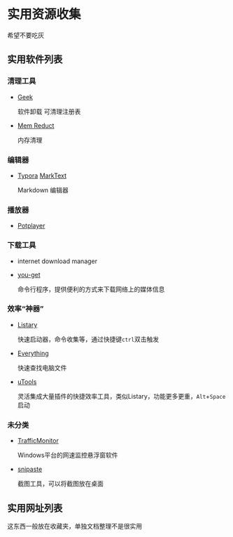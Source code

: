 # 实用资源收集

希望不要吃灰



## 实用软件列表

### 清理工具

- [Geek](https://geekuninstaller.com/download) 

  软件卸载  可清理注册表

- [Mem Reduct](https://www.henrypp.org/product/memreduct)

  内存清理

### 编辑器

- [Typora](https://typoraio.cn/)  [MarkText](https://marktext.app/)

  Markdown 编辑器

### 播放器

- [Potplayer](https://potplayer.daum.net/)

### 下载工具

- internet download manager

- [you-get](https://github.com/soimort/you-get/wiki/%E4%B8%AD%E6%96%87%E8%AF%B4%E6%98%8E) 

  命令行程序，提供便利的方式来下载网络上的媒体信息

### 效率“神器”

- [Listary](https://www.listary.com/)

  快速启动器，命令收集等，通过快捷键`ctrl`双击触发

- [Everything](https://www.voidtools.com/zh-cn/)

  快速查找电脑文件

- [uTools](https://u.tools/)

  灵活集成大量插件的快捷效率工具，类似Listary，功能更多更重，`Alt`+`Space`启动

### 未分类

- [TrafficMonitor](https://github.com/zhongyang219/TrafficMonitor)

  Windows平台的网速监控悬浮窗软件

- [snipaste](https://zh.snipaste.com/)

  截图工具，可以将截图放在桌面





## 实用网址列表

这东西一般放在收藏夹，单独文档整理不是很实用